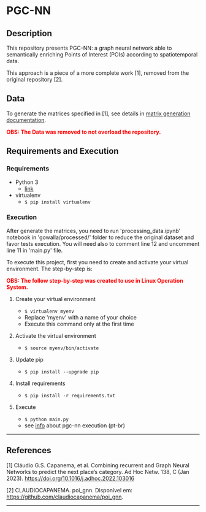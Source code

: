 # PGC-NN

## Description

This repository presents PGC-NN: a graph neural network able to semantically enriching Points of Interest (POIs) according to spatiotemporal data.

This approach is a piece of a more complete work [1], removed from the original repository [2].

## Data

To generate the matrices specified in [1], see details in [matrix generation documentation](docs/matrix_generation.md).

<span style="color: red;">**OBS: The Data was removed to not overload the repository.**</span>

## Requirements and Execution

### Requirements

* Python 3
    * [link](https://www.python.org/downloads/)
* virtualenv
    * `$ pip install virtualenv`

### Execution

After generate the matrices, you need to run 'processing_data.ipynb' notebook in 'gowalla/processed/' folder to reduce the original dataset and favor tests execution. You will need also to comment line 12 and uncomment line 11 in 'main.py' file.

To execute this project, first you need to create and activate your virtual environment. The step-by-step is:

<span style="color: red;">**OBS: The follow step-by-step was created to use in Linux Operation System.**</span>

1. Create your virtual environment
    * `$ virtualenv myenv`
    * Replace 'myenv' with a name of your choice
    * Execute this command only at the first time

2. Activate the virtual environment
    * `$ source myenv/bin/activate`

3. Update pip
    * `$ pip install --upgrade pip`

4. Install requirements
    * `$ pip install -r requirements.txt`

5. Execute
    * `$ python main.py`
    * see [info](docs/info.md) about pgc-nn execution (pt-br)

***

## References

[1] Cláudio G.S. Capanema, et al. Combining recurrent and Graph Neural Networks to predict the next place’s category. Ad Hoc Netw. 138, C (Jan 2023). https://doi.org/10.1016/j.adhoc.2022.103016

[2] CLAUDIOCAPANEMA. poi_gnn. Disponível em: <https://github.com/claudiocapanema/poi_gnn>.

***